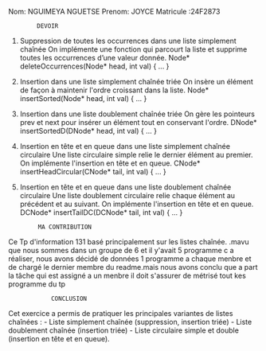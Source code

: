 Nom: NGUIMEYA NGUETSE 
Prenom: JOYCE 
Matricule :24F2873

            DEVOIR 
1. Suppression de toutes les occurrences dans une liste
simplement chaînée
On implémente une fonction qui parcourt la liste et supprime toutes les occurrences d’une valeur
donnée.
Node* deleteOccurrences(Node* head, int val) { ... }

2. Insertion dans une liste simplement chaînée triée
On insère un élément de façon à maintenir l'ordre croissant dans la liste.
Node* insertSorted(Node* head, int val) { ... }

3. Insertion dans une liste doublement chaînée triée
On gère les pointeurs prev et next pour insérer un élément tout en conservant l'ordre.
DNode* insertSortedD(DNode* head, int val) { ... }

4. Insertion en tête et en queue dans une liste simplement chaînée
circulaire
Une liste circulaire simple relie le dernier élément au premier. On implémente l'insertion en tête et
en queue.
CNode* insertHeadCircular(CNode* tail, int val) { ... }

5. Insertion en tête et en queue dans une liste doublement
chaînée circulaire
Une liste doublement circulaire relie chaque élément au précédent et au suivant. On implémente
l'insertion en tête et en queue.
DCNode* insertTailDC(DCNode* tail, int val) { ... }


            MA CONTRIBUTION
Ce Tp d'information 131 basé principalement sur les listes chaînée.
.mavu que nous sommes dans un groupe de 6 et il y'avait 5 programme c a réaliser, nous avons décidé de données 1 programme 
a chaque menbre et de chargé le dernier membre du readme.mais nous avons conclu que a part la tâche qui est assigné a un menbre 
il doit s'assurer de métrisé tout kes programme du tp
   
                CONCLUSION 

Cet exercice a permis de pratiquer les principales variantes de listes chaînées : - Liste simplement
chaînée (suppression, insertion triée) - Liste doublement chaînée (insertion triée) - Liste circulaire
simple et double (insertion en tête et en queue). 
